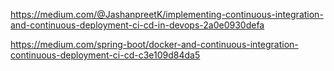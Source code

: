 https://medium.com/@JashanpreetK/implementing-continuous-integration-and-continuous-deployment-ci-cd-in-devops-2a0e0930defa

https://medium.com/spring-boot/docker-and-continuous-integration-continuous-deployment-ci-cd-c3e109d84da5